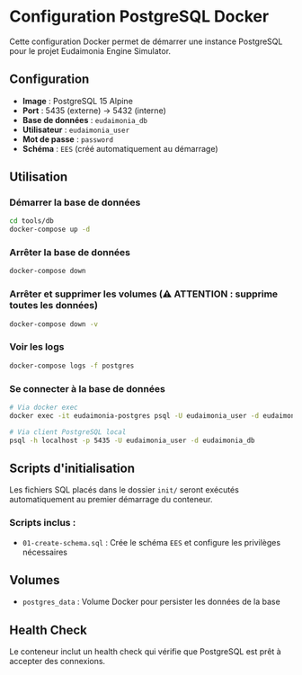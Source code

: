 # Configuration PostgreSQL Docker

Cette configuration Docker permet de démarrer une instance PostgreSQL pour le projet Eudaimonia Engine Simulator.

## Configuration

- **Image** : PostgreSQL 15 Alpine
- **Port** : 5435 (externe) → 5432 (interne)
- **Base de données** : `eudaimonia_db`
- **Utilisateur** : `eudaimonia_user`
- **Mot de passe** : `password`
- **Schéma** : `EES` (créé automatiquement au démarrage)

## Utilisation

### Démarrer la base de données

```bash
cd tools/db
docker-compose up -d
```

### Arrêter la base de données

```bash
docker-compose down
```

### Arrêter et supprimer les volumes (⚠️ ATTENTION : supprime toutes les données)

```bash
docker-compose down -v
```

### Voir les logs

```bash
docker-compose logs -f postgres
```

### Se connecter à la base de données

```bash
# Via docker exec
docker exec -it eudaimonia-postgres psql -U eudaimonia_user -d eudaimonia_db

# Via client PostgreSQL local
psql -h localhost -p 5435 -U eudaimonia_user -d eudaimonia_db
```

## Scripts d'initialisation

Les fichiers SQL placés dans le dossier `init/` seront exécutés automatiquement au premier démarrage du conteneur.

### Scripts inclus :
- `01-create-schema.sql` : Crée le schéma `EES` et configure les privilèges nécessaires

## Volumes

- `postgres_data` : Volume Docker pour persister les données de la base

## Health Check

Le conteneur inclut un health check qui vérifie que PostgreSQL est prêt à accepter des connexions. 